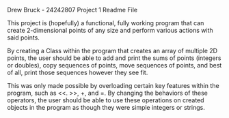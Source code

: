 Drew Bruck - 24242807
Project 1 Readme File

This project is (hopefully) a functional, fully working program that can create 
2-dimensional points of any size and perform various actions with said points.

By creating a Class within the program that creates an array of multiple 2D points, the 
user should be able to add and print the sums of points (integers or doubles), 
copy sequences of points, move sequences of points, and best of all, print those 
sequences however they see fit.

This was only made possible by overloading certain key features within the program, such
as <<. >>, +, and =.  By changing the behaviors of these operators, the user should be
able to use these operations on created objects in the program as though they were 
simple integers or strings.